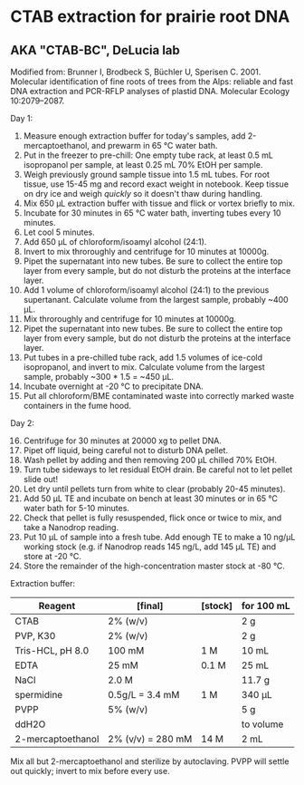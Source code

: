 CTAB extraction for prairie root DNA
====================================

AKA "CTAB-BC", DeLucia lab 
--------------------------

Modified from: Brunner I, Brodbeck S, Büchler U, Sperisen C. 2001. Molecular identification of fine roots of trees from the Alps: reliable and fast DNA extraction and PCR-RFLP analyses of plastid DNA. Molecular Ecology 10:2079–2087.

Day 1:

1. Measure enough extraction buffer for today's samples, add 2-mercaptoethanol, and prewarm in 65 °C water bath.
2. Put in the freezer to pre-chill: One empty tube rack, at least 0.5 mL isopropanol per sample, at least 0.25 mL 70% EtOH per sample.
3. Weigh previously ground sample tissue into 1.5 mL tubes. For root tissue, use 15-45 mg and record exact weight in notebook. Keep tissue on dry ice and weigh *quickly* so it doesn't thaw during handling.
4. Mix 650 µL extraction buffer with tissue and flick or vortex briefly to mix.
5. Incubate for 30 minutes in 65 °C water bath, inverting tubes every 10 minutes.
6. Let cool 5 minutes.
7. Add 650 µL of chloroform/isoamyl alcohol (24:1).
8. Invert to mix throroughly and centrifuge for 10 minutes at 10000g.
9. Pipet the supernatant into new tubes. Be sure to collect the entire top layer from every sample, but do not disturb the proteins at the interface layer.
10. Add 1 volume of chloroform/isoamyl alcohol (24:1) to the previous supertanant. Calculate volume from the largest sample, probably ~400 µL.
11. Mix throroughly and centrifuge for 10 minutes at 10000g.
12. Pipet the supernatant into new tubes. Be sure to collect the entire top layer from every sample, but do not disturb the proteins at the interface layer.
13. Put tubes in a pre-chilled tube rack, add 1.5 volumes of ice-cold isopropanol, and invert to mix. Calculate volume from the largest sample, probably ~300 * 1.5 = ~450 µL.
14. Incubate overnight at -20 °C to precipitate DNA.
15. Put all chloroform/BME contaminated waste into correctly marked waste containers in the fume hood.

Day 2: 

16. Centrifuge for 30 minutes at 20000 xg to pellet DNA.
17. Pipet off liquid, being careful not to disturb DNA pellet.
18. Wash pellet by adding and then removing 200 µL chilled 70% EtOH.
19. Turn tube sideways to let residual EtOH drain. Be careful not to let pellet slide out! 
20. Let dry until pellets turn from white to clear (probably 20-45 minutes).
21. Add 50 µL TE and incubate on bench at least 30 minutes or in 65 °C water bath for 5-10 minutes. 
22. Check that pellet is fully resuspended, flick once or twice to mix, and take a Nanodrop reading.
23. Put 10 µL of sample into a fresh tube. Add enough TE to make a 10 ng/µL working stock (e.g. if Nanodrop reads 145 ng/L, add 145 µL TE) and store at -20 °C.
24. Store the remainder of the high-concentration master stock at -80 °C.


Extraction buffer:

Reagent 			| [final] 	| [stock]	| for 100 mL
--------------------|-----------|-----------|------------
CTAB				| 2% (w/v)	| 			| 2 g 
PVP, K30			| 2% (w/v)	| 			| 2 g
Tris-HCL, pH 8.0	| 100 mM 	| 1 M		| 10 mL
EDTA				| 25 mM		| 0.1 M		| 25 mL
NaCl				| 2.0 M		| 			| 11.7 g
spermidine			| 0.5g/L = 3.4 mM	| 1 M		| 340 µL
PVPP				| 5% (w/v)	|			| 5 g
ddH2O				|			|			| to volume
2-mercaptoethanol 	| 2% (v/v) = 280 mM |	14 M	| 2 mL

Mix all but 2-mercaptoethanol and sterilize by autoclaving. PVPP will settle out quickly; invert to mix before every use.
